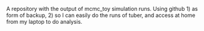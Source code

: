 A repository with the output of mcmc_toy simulation runs.
Using github 1) as form of backup,
2) so I can easily do the runs of tuber, and access at home from
my laptop to do analysis.
